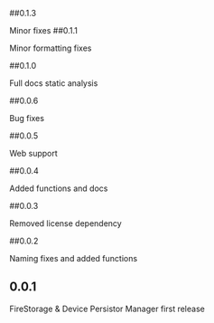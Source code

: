 ##0.1.3

Minor fixes
##0.1.1

Minor formatting fixes

##0.1.0

Full docs static analysis

##0.0.6

Bug fixes

##0.0.5

Web support

##0.0.4

Added functions and docs

##0.0.3

Removed license dependency

##0.0.2

Naming fixes and added functions

## 0.0.1

FireStorage & Device Persistor Manager first release
